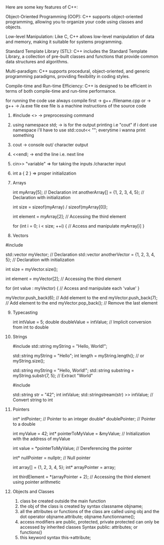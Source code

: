Here are some key features of C++:

Object-Oriented Programming (OOP): C++ supports object-oriented programming, allowing you to organize your code using classes and objects.

Low-level Manipulation: Like C, C++ allows low-level manipulation of data and memory, making it suitable for systems programming.

Standard Template Library (STL): C++ includes the Standard Template Library, a collection of pre-built classes and functions that provide common data structures and algorithms.

Multi-paradigm: C++ supports procedural, object-oriented, and generic programming paradigms, providing flexibility in coding styles.

Compile-time and Run-time Efficiency: C++ is designed to be efficient in terms of both compile-time and run-time performance.


for running the code use
always compile first
-> g++ /filename.cpp
    or
-> g++
-> /a.exe file
exe file is a machine instructions of the source code 

1. #include <> -> preprocessing command
2. using namespace std;  -> is for the output printing i.e "cout"
    if i dont use namespace i'll have to use 
    std::cout<< "";
    everytime i wanna print something
3. cout -> console out/ character output
4. <<endl; -> end the line i.e. next line
5. cin>> "variable" => for taking the inputs /character input
6. int a { 2 } => proper initialization 

7. Arrays

    int myArray[5]; // Declaration
    int anotherArray[] = {1, 2, 3, 4, 5}; // Declaration with initialization

    int size = sizeof(myArray) / sizeof(myArray[0]);

    int element = myArray[2]; // Accessing the third element

    for (int i = 0; i < size; ++i) {
        // Access and manipulate myArray[i]
    }

8. Vectors

#include <vector>

std::vector<int> myVector; // Declaration
std::vector<int> anotherVector = {1, 2, 3, 4, 5}; // Declaration with initialization

int size = myVector.size();

int element = myVector[2]; // Accessing the third element

for (int value : myVector) {
    // Access and manipulate each 'value'
}

myVector.push_back(6); // Add element to the end
myVector.push_back(7); // Add element to the end
myVector.pop_back();   // Remove the last element

9. Typecasting

    int intValue = 5;
    double doubleValue = intValue; // Implicit conversion from int to double

10. Strings

    #include <string>
    std::string myString = "Hello, World!";

    std::string myString = "Hello";
    int length = myString.length(); // or myString.size();

    std::string myString = "Hello, World!";
    std::string substring = myString.substr(7, 5); // Extract "World"

    #include <sstream>

    std::string str = "42";
    int intValue;
    std::stringstream(str) >> intValue; // Convert string to int

11. Pointers

    int* intPointer;   // Pointer to an integer
    double* doublePointer; // Pointer to a double

    int myValue = 42;
    int* pointerToMyValue = &myValue; // Initialization with the address of myValue

    int value = *pointerToMyValue; // Dereferencing the pointer

    int* nullPointer = nullptr; // Null pointer

    int array[] = {1, 2, 3, 4, 5};
    int* arrayPointer = array;

    int thirdElement = *(arrayPointer + 2); // Accessing the third element using pointer arithmetic

11. Objects and Classes

    1) class be created outside the main function
    2) the obj of the class is created  by syntax
        classname objname;
    3) all the attributes or functions of the class are called using obj and the dot operator
        objname.attribute;
        objname.functionname();
    4) access modifiers are public, protected, private
        protected can only be accessed by inherited classes
        Syntax
        public:
            attributes;
                or 
            functions()
    5) this keyword syntax
            this->attribute; 